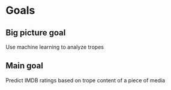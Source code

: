Goals
===

Big picture goal
---

Use machine learning to analyze tropes

Main goal
---

Predict IMDB ratings based on trope content of a piece of media
